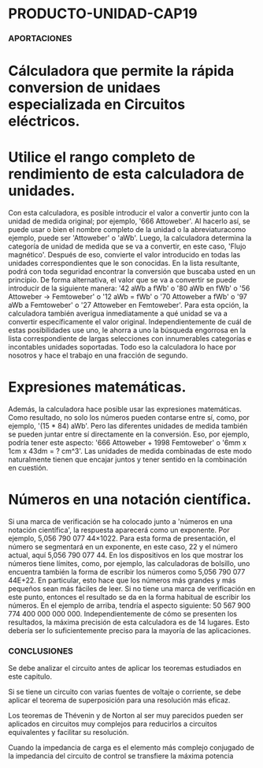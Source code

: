 # PRODUCTO-UNIDAD-CAP19




### APORTACIONES

# Cálculadora que permite la rápida conversion de unidaes especializada en Circuitos eléctricos.


# Utilice el rango completo de rendimiento de esta calculadora de unidades.

Con esta calculadora, es posible introducir el valor a convertir junto con la unidad de medida original; por ejemplo, '666 Attoweber'. Al hacerlo así, se puede usar o bien el nombre completo de la unidad o la abreviaturacomo ejemplo, puede ser 'Attoweber' o 'aWb'. Luego, la calculadora determina la categoría de unidad de medida que se va a convertir, en este caso, 'Flujo magnético'. Después de eso, convierte el valor introducido en todas las unidades correspondientes que le son conocidas. En la lista resultante, podrá con toda seguridad encontrar la conversión que buscaba usted en un principio. De forma alternativa, el valor que se va a convertir se puede introducir de la siguiente manera: '42 aWb a fWb' o '80 aWb en fWb' o '56 Attoweber -> Femtoweber' o '12 aWb = fWb' o '70 Attoweber a fWb' o '97 aWb a Femtoweber' o '27 Attoweber en Femtoweber'. Para esta opción, la calculadora también averigua inmediatamente a qué unidad se va a convertir específicamente el valor original. Independientemente de cuál de estas posibilidades use uno, le ahorra a uno la búsqueda engorrosa en la lista correspondiente de largas selecciones con innumerables categorías e incontables unidades soportadas. Todo eso la calculadora lo hace por nosotros y hace el trabajo en una fracción de segundo.

# Expresiones matemáticas.

Además, la calculadora hace posible usar las expresiones matemáticas. Como resultado, no solo los números pueden contarse entre sí, como, por ejemplo, '(15 * 84) aWb'. Pero las diferentes unidades de medida también se pueden juntar entre sí directamente en la conversión. Eso, por ejemplo, podría tener este aspecto: '666 Attoweber + 1998 Femtoweber' o '6mm x 1cm x 43dm = ? cm^3'. Las unidades de medida combinadas de este modo naturalmente tienen que encajar juntos y tener sentido en la combinación en cuestión.


# Números en una notación científica.

Si una marca de verificación se ha colocado junto a 'números en una notación científica', la respuesta aparecerá como un exponente. Por ejemplo, 5,056 790 077 44×1022. Para esta forma de presentación, el número se segmentará en un exponente, en este caso, 22 y el número actual, aquí 5,056 790 077 44. En los dispositivos en los que mostrar los números tiene límites, como, por ejemplo, las calculadoras de bolsillo, uno encuentra también la forma de escribir los números como 5,056 790 077 44E+22. En particular, esto hace que los números más grandes y más pequeños sean más fáciles de leer. Si no tiene una marca de verificación en este punto, entonces el resultado se da en la forma habitual de escribir los números. En el ejemplo de arriba, tendría el aspecto siguiente: 50 567 900 774 400 000 000 000. Independientemente de cómo se presenten los resultados, la máxima precisión de esta calculadora es de 14 lugares. Esto debería ser lo suficientemente preciso para la mayoría de las aplicaciones.





### CONCLUSIONES

Se debe analizar el circuito antes de aplicar los teoremas estudiados en este capitulo.

Si se tiene un circuito con varias fuentes de voltaje o corriente, se debe aplicar el teorema de superposición para una resolución más eficaz.

Los teoremas de Thévenin y de Norton al ser muy parecidos pueden ser aplicados en circuitos muy complejos para reducirlos a circuitos equivalentes y facilitar su resolución.

Cuando la impedancia de carga es el elemento más complejo conjugado de la impedancia del circuito de control se transfiere la máxima potencia




